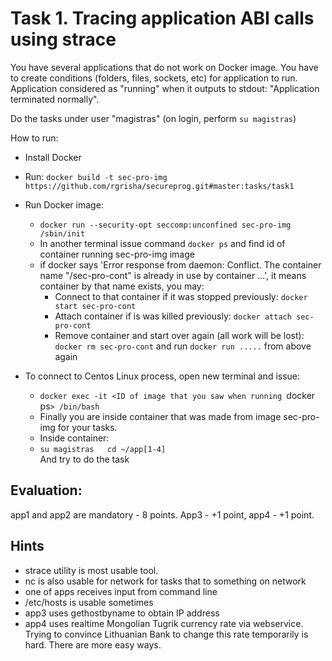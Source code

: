 
# Task 1. Tracing application ABI calls using strace #

You have several applications that do not work on Docker image. You have to create conditions (folders, files, sockets, etc) for application to run. Application considered as "running" when it outputs to stdout: "Application terminated normally".

Do the tasks under user "magistras" (on login, perform `su magistras`)

How to run:
* Install Docker
* Run:
  `docker build -t sec-pro-img https://github.com/rgrisha/secureprog.git#master:tasks/task1`
* Run Docker image:
  * `docker run --security-opt seccomp:unconfined sec-pro-img /sbin/init`
  * In another terminal issue command `docker ps` and find id of container running sec-pro-img image
  * if docker says 'Error response from daemon: Conflict. The container name "/sec-pro-cont" is already in use by container ...', it means container by that name exists, you may:
    * Connect to that container if it was stopped previously:
      `docker start sec-pro-cont`
    * Attach container if is was killed previously:
      `docker attach sec-pro-cont`
    * Remove container and start over again (all work will be lost):
      `docker rm sec-pro-cont` and run `docker run .....` from above again

* To connect to Centos Linux process, open new terminal and issue:
  * `docker exec -it <ID of image that you saw when running `docker ps`> /bin/bash`
  * Finally you are inside container that was made from image sec-pro-img for your tasks.
  * Inside container:
  * `su magistras  
     cd ~/app[1-4]`  
     And try to do the task


## Evaluation: ##
app1 and app2 are mandatory - 8 points. App3 - +1 point, app4 - +1 point.

## Hints ##
* strace utility is most usable tool.
* nc is also usable for network for tasks that to something on network
* one of apps receives input from command line
* /etc/hosts is usable sometimes
* app3 uses gethostbyname to obtain IP address
* app4 uses realtime Mongolian Tugrik currency rate via webservice. Trying to convince Lithuanian Bank to change this rate temporarily is hard. There are more easy ways.


